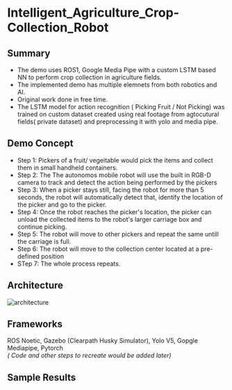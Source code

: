 # Intelligent_Agriculture_Crop-Collection_Robot

## Summary
* The demo uses ROS1, Google Media Pipe with a custom LSTM based NN to perform crop collection in agriculture fields.
* The implemented demo has multiple elemnets from both robotics and AI.
* Original work done in free time.
* The LSTM model for action recognition ( Picking  Fruit / Not Picking)  was trained on custom dataset created using real footage from agtocutural fields( private dataset) and preprocessing it with yolo and media pipe.

## Demo Concept
* Step 1: Pickers of a fruit/ vegeitable would pick the items and collect them in small handheld containers.
* Step 2: The The autonomos mobile robot will use the built in RGB-D camera to track and detect the action being performed by the pickers
* Step 3: When a picker stays still, facing the robot for more than 5 seconds, the robot will automatically detect that, identify the location of the picker and go to the picker.
* Step 4: Once the robot reaches the picker's location, the picker can unload the collected items to the robot's larger carriage box and continue picking.
* Step 5: The robot will move to other pickers and repeat the same untill the carriage is full.
* Step 6: The robot will move to the collection center located at a pre-defined position
* STep 7: The whole process repeats.

## Architecture
![architecture]([http://url/to/img.png](https://github.com/nirmalka94/Intelligent_Agriculture_Crop-Collection_Robot/blob/main/images/drawings_robotics.png))
  
## Frameworks
ROS Noetic, Gazebo (Clearpath Husky Simulator), Yolo V5, Gopgle Mediapipe, Pytorch
 <br><i>( Code and other steps to recreate would be added later)</i>
 

 ## Sample Results
 

